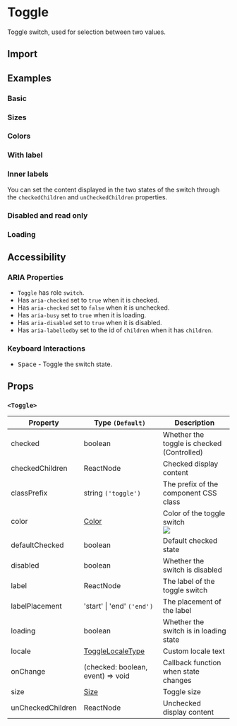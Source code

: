 # Toggle

Toggle switch, used for selection between two values.

## Import

<!--{include:<import-guide>}-->

## Examples

### Basic

<!--{include:`basic.md`}-->

### Sizes

<!--{include:`size.md`}-->

### Colors

<!--{include:`color.md`}-->

### With label

<!--{include:`with-label.md`}-->

### Inner labels

You can set the content displayed in the two states of the switch through the `checkedChildren` and `unCheckedChildren` properties.

<!--{include:`inner.md`}-->

### Disabled and read only

<!--{include:`disabled.md`}-->

### Loading

<!--{include:`loading.md`}-->

## Accessibility

### ARIA Properties

- `Toggle` has role `switch`.
- Has `aria-checked` set to `true` when it is checked.
- Has `aria-checked` set to `false` when it is unchecked.
- Has `aria-busy` set to `true` when it is loading.
- Has `aria-disabled` set to `true` when it is disabled.
- Has `aria-labelledby` set to the id of `children` when it has `children`.

### Keyboard Interactions

- <kbd>Space</kbd> - Toggle the switch state.

## Props

### `<Toggle>`

| Property          | Type `(Default)`                        | Description                                     |
| ----------------- | --------------------------------------- | ----------------------------------------------- |
| checked           | boolean                                 | Whether the toggle is checked (Controlled)      |
| checkedChildren   | ReactNode                               | Checked display content                         |
| classPrefix       | string `('toggle')`                     | The prefix of the component CSS class           |
| color             | [Color](#code-ts-color-code)            | Color of the toggle switch <br/>![][5.63.0]     |
| defaultChecked    | boolean                                 | Default checked state                           |
| disabled          | boolean                                 | Whether the switch is disabled                  |
| label             | ReactNode                               | The label of the toggle switch                  |
| labelPlacement    | 'start' \| 'end' `('end')`              | The placement of the label                      |
| loading           | boolean                                 | Whether the switch is in loading state          |
| locale            | [ToggleLocaleType](/guide/i18n/#toggle) | Custom locale text                              |
| onChange          | (checked: boolean, event) => void       | Callback function when state changes            |
| size              | [Size](#code-ts-size-code)              | Toggle size                                     |
| unCheckedChildren | ReactNode                               | Unchecked display content                       |

<!--{include:(_common/types/color.md)}-->
<!--{include:(_common/types/size.md)}-->

[5.63.0]: https://img.shields.io/badge/>=-v5.63.0-blue
